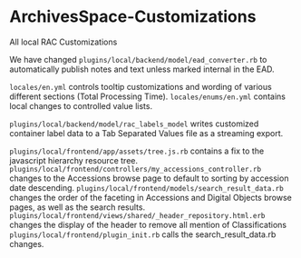 # ArchivesSpace-Customizations
All local RAC Customizations

We have changed `plugins/local/backend/model/ead_converter.rb` to automatically publish notes and text unless marked internal in the EAD.

`locales/en.yml` controls tooltip customizations and wording of various different sections (Total Processing Time).
`locales/enums/en.yml` contains local changes to controlled value lists.

`plugins/local/backend/model/rac_labels_model` writes customized container label data to a Tab Separated Values file as a streaming export.

`plugins/local/frontend/app/assets/tree.js.rb` contains a fix to the javascript hierarchy resource tree.
`plugins/local/frontend/controllers/my_accessions_controller.rb` changes to the Accessions browse page to default to sorting by accession date descending.
`plugins/local/frontend/models/search_result_data.rb` changes the order of the faceting in Accessions and Digital Objects browse pages, as well as the search results.
`plugins/local/frontend/views/shared/_header_repository.html.erb` changes the display of the header to remove all mention of Classifications
`plugins/local/frontend/plugin_init.rb` calls the search_result_data.rb changes.
